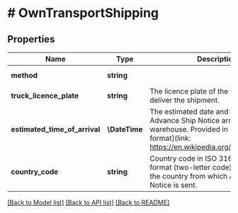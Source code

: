 # # OwnTransportShipping

## Properties

Name | Type | Description | Notes
------------ | ------------- | ------------- | -------------
**method** | **string** |  | [optional] [default to 'OWN_TRANSPORT']
**truck_licence_plate** | **string** | The licence plate of the truck that will deliver the shipment. | [optional]
**estimated_time_of_arrival** | **\DateTime** | The estimated date and time of Advance Ship Notice arrival in the warehouse. Provided in [ISO 8601 format](link: https://en.wikipedia.org/wiki/ISO_8601). | [optional]
**country_code** | **string** | Country code in ISO 3166-1 alpha-2 format (two-letter code), which means the country from which Advance Ship Notice is sent. | [optional]

[[Back to Model list]](../../README.md#models) [[Back to API list]](../../README.md#endpoints) [[Back to README]](../../README.md)
